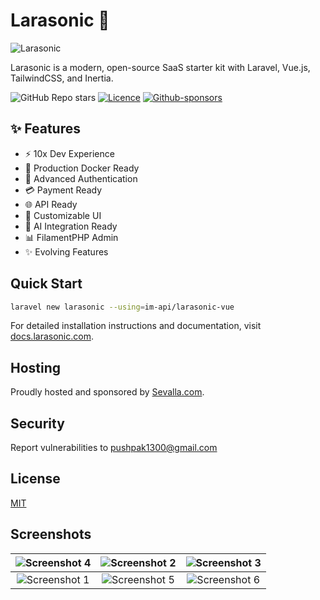 # Larasonic 🚀

![Larasonic](public/images/og.webp)

Larasonic is a modern, open-source SaaS starter kit with Laravel, Vue.js, TailwindCSS, and Inertia.

![GitHub Repo stars](https://img.shields.io/github/stars/pushpak1300/Larasonic?style=for-the-badge) [![Licence](https://img.shields.io/github/license/Ileriayo/markdown-badges?style=for-the-badge)](./LICENSE.md) [![Github-sponsors](https://img.shields.io/badge/sponsor-30363D?style=for-the-badge&logo=GitHub-Sponsors&logoColor=#EA4AAA)](https://github.com/sponsors/pushpak1300)

## ✨ Features

- ⚡ 10x Dev Experience
- 🐳 Production Docker Ready
- 🔑 Advanced Authentication
- 💳 Payment Ready
- 🌐 API Ready
- 🎨 Customizable UI
- 🧠 AI Integration Ready
- 📊 FilamentPHP Admin
- ✨ Evolving Features

## Quick Start

```bash
laravel new larasonic --using=im-api/larasonic-vue
```

For detailed installation instructions and documentation, visit [docs.larasonic.com](https://docs.larasonic.com).

## Hosting

Proudly hosted and sponsored by [Sevalla.com](https://sevalla.com/?ref=larasonic).

## Security

Report vulnerabilities to pushpak1300@gmail.com

## License

[MIT](https://opensource.org/licenses/MIT)

## Screenshots

| ![Screenshot 4](https://github.com/user-attachments/assets/d7c4eaa9-b547-4952-8ade-4b0ae62aee0e) | ![Screenshot 2](https://github.com/user-attachments/assets/b2d5a28c-9b1b-40bb-82f0-fb9fa932165c) | ![Screenshot 3](https://github.com/user-attachments/assets/d8b15834-bcc2-4028-9d73-a0bb9983c6b7) |
| :----------------------------------------------------------------------------------------------: | :----------------------------------------------------------------------------------------------: | :----------------------------------------------------------------------------------------------: |
| ![Screenshot 1](https://github.com/user-attachments/assets/21c34465-a193-4373-9862-0843f11b957c) | ![Screenshot 5](https://github.com/user-attachments/assets/fba2d341-40c3-4244-8b02-82891c42f2d5) | ![Screenshot 6](https://github.com/user-attachments/assets/37ce7a37-121d-41b1-b3e6-09714cb5c884) |
